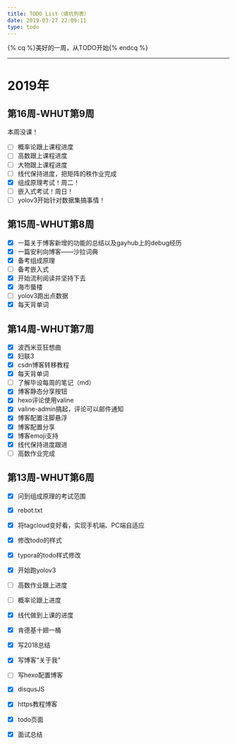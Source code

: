 ```yaml
---
title: TODO List（填坑列表）
date: 2019-03-27 22:09:11
type: todo
---
```


{% cq %}美好的一周，从TODO开始{% endcq %}

---

# 2019年

## 第16周-WHUT第9周

本周没课！

- [ ] 概率论跟上课程进度
- [ ] 高数跟上课程进度
- [ ] 大物跟上课程进度
- [ ] 线代保持进度，把矩阵的秩作业完成
- [x] 组成原理考试！周二！
- [ ] 嵌入式考试！周日！
- [ ] yolov3开始针对数据集搞事情！

## 第15周-WHUT第8周

- [x] 一篇关于博客新增的功能的总结以及gayhub上的debug经历
- [x] 一篇安利向博客——沙拉词典
- [x] 备考组成原理
- [ ] 备考嵌入式
- [x] 开始流利阅读并坚持下去
- [x] 海市蜃楼
- [ ] yolov3跑出点数据
- [x] 每天背单词

## 第14周-WHUT第7周

- [x] 波西米亚狂想曲
- [x] 妇联3
- [x] csdn博客转移教程
- [x] 每天背单词
- [ ] 了解毕设每周的笔记（md）
- [x] 博客静态分享按钮
- [x] hexo评论使用valine
- [x] valine-admin搞起，评论可以邮件通知
- [x] 博客配置注脚悬浮
- [x] 博客配置分享
- [x] 博客emoji支持
- [x] 线代保持进度跟进
- [ ] 高数作业完成

## 第13周-WHUT第6周

- [x] 问到组成原理的考试范围
- [x] rebot.txt
- [x] 将tagcloud变好看，实现手机端、PC端自适应
- [x] 修改todo的样式
- [x] typora的todo样式修改
- [x] 开始跑yolov3
- [ ] 高数作业跟上进度
- [ ] 概率论跟上进度
- [x] 线代做到上课的进度
- [x] 肯德基十翅一桶
- [x] 写2018总结
- [x] 写博客“关于我”
- [ ] 写hexo配置博客
- [x] disqusJS
- [x] https教程博客
- [x] todo页面
- [x] 面试总结




